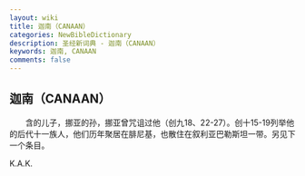 ```yaml
---
layout: wiki
title: 迦南（CANAAN）
categories: NewBibleDictionary
description: 圣经新词典 - 迦南（CANAAN）
keywords: 迦南, CANAAN
comments: false
---
```


## 迦南（CANAAN）

　　含的儿子，挪亚的孙，挪亚曾咒诅过他（创九18、22-27）。创十15-19列举他的后代十一族人，他们历年聚居在腓尼基，也散住在叙利亚巴勒斯坦一带。另见下一个条目。

K.A.K.








